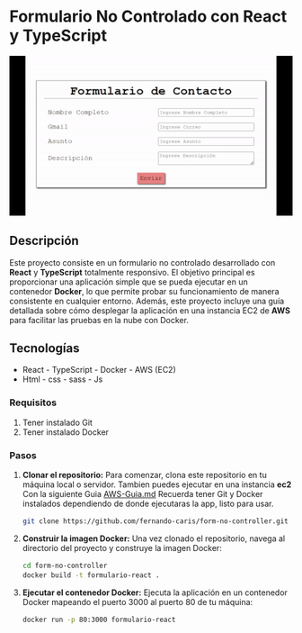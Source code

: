 # Formulario No Controlado con React y TypeScript
![Imagen de la página de inicio de EC2](./images/GIF.gif)
## Descripción
Este proyecto consiste en un formulario no controlado desarrollado con **React** y **TypeScript** totalmente responsivo. El objetivo principal es proporcionar una aplicación simple que se pueda ejecutar en un contenedor **Docker**, lo que permite probar su funcionamiento de manera consistente en cualquier entorno. Además, este proyecto incluye una guía detallada sobre cómo desplegar la aplicación en una instancia EC2 de **AWS** para facilitar las pruebas en la nube con Docker.
## Tecnologías
  - React - TypeScript - Docker - AWS (EC2)
  - Html - css - sass - Js
### Requisitos
1. Tener instalado Git
2. Tener instalado Docker
### Pasos
1. **Clonar el repositorio:**
   Para comenzar, clona este repositorio en tu máquina local o servidor.
   Tambien puedes ejecutar en una instancia **ec2** Con la siguiente Guia [AWS-Guia.md](./AWS-Guia.md) Recuerda tener Git y Docker instalados dependiendo de donde ejecutaras la app, listo para usar.

   ```bash
   git clone https://github.com/fernando-caris/form-no-controller.git

2. **Construir la imagen Docker:**
   Una vez clonado el repositorio, navega al directorio del proyecto y construye la imagen Docker:

   ```bash
   cd form-no-controller
   docker build -t formulario-react .
   ```

3. **Ejecutar el contenedor Docker:**
   Ejecuta la aplicación en un contenedor Docker mapeando el puerto 3000 al puerto 80 de tu máquina:
   ```bash
   docker run -p 80:3000 formulario-react
   ```
   
   
   
